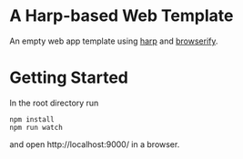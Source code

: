 # A Harp-based Web Template

An empty web app template using [harp](http://harpjs.com/) and [browserify](http://browserify.org/).

# Getting Started

In the root directory run

```
npm install
npm run watch
```

and open http://localhost:9000/ in a browser.

